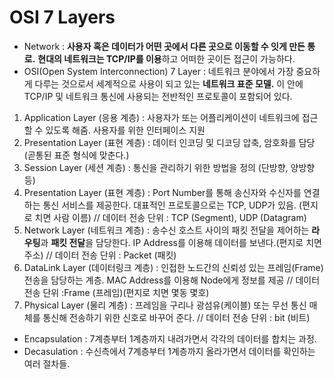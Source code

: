 # OSI 7 Layers  

- Network : **사용자 혹은 데이터가 어떤 곳에서 다른 곳으로 이동할 수 잇게 만든 통로.** **현대의 네트워크는 TCP/IP를 이용**하고 어떠한 곳이든 접근이 가능하다.  
- OSI(Open System Interconnection) 7 Layer : 네트워크 분야에서 가장 중요하게 다루는 것으로서 세계적으로 사용이 되고 있는 **네트워크 표준 모델.** 이 안에 TCP/IP 및 네트워크 통신에 사용되는 전반적인 프로토콜이 포함되어 있다.  

 1) Application Layer (응용 계층) : 사용자가 또는 어플리케이션이 네트워크에 접근할 수 있도록 해줌. 사용자를 위한 인터페이스 지원  
 2) Presentation Layer (표현 계층) : 데이터 인코딩 및 디코딩 압축, 암호화를 담당 (곧통된 표준 형식에 맞춘다.)  
 3) Session Layer (세션 계층) : 통신을 관리하기 위한 방법을 정의 (단방향, 양방향 등)  
 4) Presentation Layer (표현 계층) : Port Number를 통해 송신자와 수신자를 연결하는 통신 서비스를 제공한다. 대표적인 프로토콜으로는 TCP, UDP가 있음. (편지로 치면 사람 이름)  // 데이터 전송 단위 : TCP (Segment), UDP (Datagram)
 5) Network Layer (네트워크 계층) : 송수신 호스트 사이의 패킷 전달을 제어하는 **라우팅**과 **패킷 전달**을 담당한다. IP Address를 이용해 데이터를 보낸다.(편지로 치면 주소)  // 데이터 전송 단위 : Packet (패킷) 
 6) DataLink Layer (데이터링크 계층) : 인접한 노드간의 신뢰성 있는 프레임(Frame) 전송을 담당하는 계층. MAC Address를 이용해 Node에게 정보를 제공 // 데이터 전송 단위  :Frame (프레임)(편지로 치면 몇동 몇호)
 7) Physical Layer (물리 계층) : 프레임을 구리나 광섬유(케이블) 또는 무선 통신 매체를 통신해 전송하기 위한 신호로 바꾸어 준다. // 데이터 전송 단위 : bit (비트)

 - Encapsulation : 7계층부터 1계층까지 내려가면서 각각의 데이터를 합치는 과정.  
 - Decasulation : 수신측에서 7계층부터 1계층까지 올라가면서 데이터를 확인하는 여러 절차들.  
